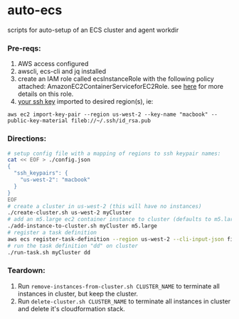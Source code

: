 # auto-ecs
scripts for auto-setup of an ECS cluster and agent workdir


### Pre-reqs: 

1. AWS access configured
2. awscli, ecs-cli and jq installed
3. create an IAM role called ecsInstanceRole with the following policy attached: AmazonEC2ContainerServiceforEC2Role. see [here](https://docs.aws.amazon.com/AmazonECS/latest/developerguide/instance_IAM_role.html) for more details on this role.
4. [your ssh key](https://help.github.com/articles/generating-a-new-ssh-key-and-adding-it-to-the-ssh-agent/) imported to desired region(s), ie:
```
aws ec2 import-key-pair --region us-west-2 --key-name "macbook" --public-key-material fileb://~/.ssh/id_rsa.pub
```

### Directions:

```bash
# setup config file with a mapping of regions to ssh keypair names:
cat << EOF > ./config.json
{
  "ssh_keypairs": {
    "us-west-2": "macbook"
  }
}
EOF
# create a cluster in us-west-2 (this will have no instances)
./create-cluster.sh us-west-2 myCluster
# add an m5.large ec2 container instance to cluster (defaults to m5.large)
./add-instance-to-cluster.sh myCluster m5.large
# register a task definition
aws ecs register-task-definition --region us-west-2 --cli-input-json file://sampletask.json
# run the task definition "dd" on cluster
./run-task.sh myCluster dd
```

### Teardown:
 
1. Run `remove-instances-from-cluster.sh CLUSTER_NAME` to terminate all instances in cluster, but keep the cluster.
1. Run `delete-cluster.sh CLUSTER_NAME` to terminate all instances in cluster and delete it's cloudformation stack.

